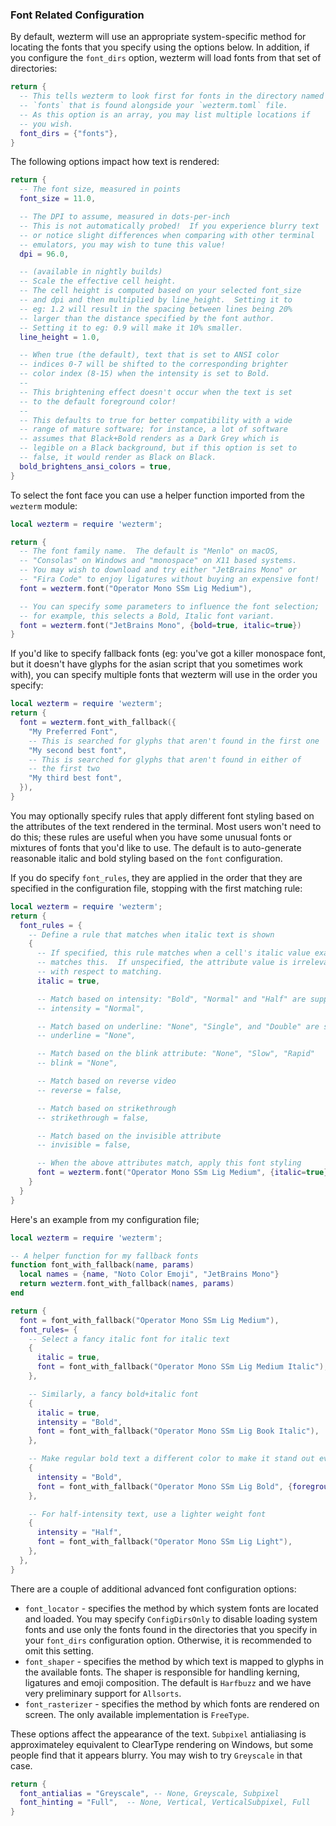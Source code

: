 ### Font Related Configuration

By default, wezterm will use an appropriate system-specific method for
locating the fonts that you specify using the options below.  In addition,
if you configure the `font_dirs` option, wezterm will load fonts from that
set of directories:

```lua
return {
  -- This tells wezterm to look first for fonts in the directory named
  -- `fonts` that is found alongside your `wezterm.toml` file.
  -- As this option is an array, you may list multiple locations if
  -- you wish.
  font_dirs = {"fonts"},
}
```

The following options impact how text is rendered:

```lua
return {
  -- The font size, measured in points
  font_size = 11.0,

  -- The DPI to assume, measured in dots-per-inch
  -- This is not automatically probed!  If you experience blurry text
  -- or notice slight differences when comparing with other terminal
  -- emulators, you may wish to tune this value!
  dpi = 96.0,

  -- (available in nightly builds)
  -- Scale the effective cell height.
  -- The cell height is computed based on your selected font_size
  -- and dpi and then multiplied by line_height.  Setting it to
  -- eg: 1.2 will result in the spacing between lines being 20%
  -- larger than the distance specified by the font author.
  -- Setting it to eg: 0.9 will make it 10% smaller.
  line_height = 1.0,

  -- When true (the default), text that is set to ANSI color
  -- indices 0-7 will be shifted to the corresponding brighter
  -- color index (8-15) when the intensity is set to Bold.
  --
  -- This brightening effect doesn't occur when the text is set
  -- to the default foreground color!
  --
  -- This defaults to true for better compatibility with a wide
  -- range of mature software; for instance, a lot of software
  -- assumes that Black+Bold renders as a Dark Grey which is
  -- legible on a Black background, but if this option is set to
  -- false, it would render as Black on Black.
  bold_brightens_ansi_colors = true,
}
```

To select the font face you can use a helper function imported
from the `wezterm` module:

```lua
local wezterm = require 'wezterm';

return {
  -- The font family name.  The default is "Menlo" on macOS,
  -- "Consolas" on Windows and "monospace" on X11 based systems.
  -- You may wish to download and try either "JetBrains Mono" or
  -- "Fira Code" to enjoy ligatures without buying an expensive font!
  font = wezterm.font("Operator Mono SSm Lig Medium"),

  -- You can specify some parameters to influence the font selection;
  -- for example, this selects a Bold, Italic font variant.
  font = wezterm.font("JetBrains Mono", {bold=true, italic=true})
}
```

If you'd like to specify fallback fonts (eg: you've got a killer
monospace font, but it doesn't have glyphs for the asian script
that you sometimes work with), you can specify multiple fonts that
wezterm will use in the order you specify:

```lua
local wezterm = require 'wezterm';
return {
  font = wezterm.font_with_fallback({
    "My Preferred Font",
    -- This is searched for glyphs that aren't found in the first one
    "My second best font",
    -- This is searched for glyphs that aren't found in either of
    -- the first two
    "My third best font",
  }),
}
```

You may optionally specify rules that apply different font styling based on the
attributes of the text rendered in the terminal.  Most users won't need to do
this; these rules are useful when you have some unusual fonts or mixtures of
fonts that you'd like to use.  The default is to auto-generate reasonable
italic and bold styling based on the `font` configuration.

If you do specify `font_rules`, they are applied in the order that they are
specified in the configuration file, stopping with the first matching rule:

```lua
local wezterm = require 'wezterm';
return {
  font_rules = {
    -- Define a rule that matches when italic text is shown
    {
      -- If specified, this rule matches when a cell's italic value exactly
      -- matches this.  If unspecified, the attribute value is irrelevant
      -- with respect to matching.
      italic = true,

      -- Match based on intensity: "Bold", "Normal" and "Half" are supported
      -- intensity = "Normal",

      -- Match based on underline: "None", "Single", and "Double" are supported
      -- underline = "None",

      -- Match based on the blink attribute: "None", "Slow", "Rapid"
      -- blink = "None",

      -- Match based on reverse video
      -- reverse = false,

      -- Match based on strikethrough
      -- strikethrough = false,

      -- Match based on the invisible attribute
      -- invisible = false,

      -- When the above attributes match, apply this font styling
      font = wezterm.font("Operator Mono SSm Lig Medium", {italic=true}),
    }
  }
}
```

Here's an example from my configuration file;

```lua
local wezterm = require 'wezterm';

-- A helper function for my fallback fonts
function font_with_fallback(name, params)
  local names = {name, "Noto Color Emoji", "JetBrains Mono"}
  return wezterm.font_with_fallback(names, params)
end

return {
  font = font_with_fallback("Operator Mono SSm Lig Medium"),
  font_rules= {
    -- Select a fancy italic font for italic text
    {
      italic = true,
      font = font_with_fallback("Operator Mono SSm Lig Medium Italic"),
    },

    -- Similarly, a fancy bold+italic font
    {
      italic = true,
      intensity = "Bold",
      font = font_with_fallback("Operator Mono SSm Lig Book Italic"),
    },

    -- Make regular bold text a different color to make it stand out even more
    {
      intensity = "Bold",
      font = font_with_fallback("Operator Mono SSm Lig Bold", {foreground = "tomato"}),
    },

    -- For half-intensity text, use a lighter weight font
    {
      intensity = "Half",
      font = font_with_fallback("Operator Mono SSm Lig Light"),
    },
  },
}
```

There are a couple of additional advanced font configuration options:

* `font_locator` - specifies the method by which system fonts are
  located and loaded.  You may specify `ConfigDirsOnly` to disable
  loading system fonts and use only the fonts found in the directories
  that you specify in your `font_dirs` configuration option.  Otherwise,
  it is recommended to omit this setting.
* `font_shaper` - specifies the method by which text is mapped to glyphs
  in the available fonts.  The shaper is responsible for handling
  kerning, ligatures and emoji composition.  The default is `Harfbuzz`
  and we have very preliminary support for `Allsorts`.
* `font_rasterizer` - specifies the method by which fonts are rendered
  on screen.  The only available implementation is `FreeType`.

These options affect the appearance of the text.  `Subpixel` antialiasing
is approximateley equivalent to ClearType rendering on Windows, but some
people find that it appears blurry.  You may wish to try `Greyscale` in
that case.

```lua
return {
  font_antialias = "Greyscale", -- None, Greyscale, Subpixel
  font_hinting = "Full",  -- None, Vertical, VerticalSubpixel, Full
}
```


